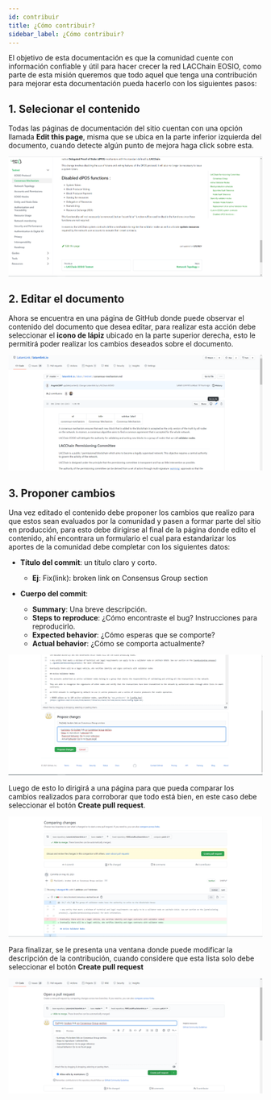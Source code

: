 ```yaml
---
id: contribuir
title: ¿Cómo contribuir?
sidebar_label: ¿Cómo contribuir?
---
```


El objetivo de esta documentación es que la comunidad cuente con información confiable y útil para hacer crecer la red LACChain EOSIO, como parte de esta misión queremos que todo aquel que tenga una contribución para mejorar esta documentación pueda hacerlo con los siguientes pasos:

## 1. Selecionar el contenido

Todas las páginas de documentación del sitio cuentan con una opción llamada **Edit this page**, misma que se ubica en la parte inferior izquierda del documento, cuando detecte algún punto de mejora haga click sobre esta.

![Editar página](/img/docs/selectContent.png)

## 2. Editar el documento

Ahora se encuentra en una página de GitHub donde puede observar el contenido del documento que desea editar, para realizar esta acción debe seleccionar el **icono de lápiz** ubicado en la parte superior derecha, esto le permitirá poder realizar los cambios deseados sobre el documento.

![Editar contenido](/img/docs/editFile.png)

## 3. Proponer cambios

Una vez editado el contenido debe proponer los cambios que realizo para que estos sean evaluados por la comunidad y pasen a formar parte del sitio en producción, para esto debe dirigirse al final de la página donde edito el contenido, ahí encontrara un formulario el cual para estandarizar los aportes de la comunidad debe completar con los siguientes datos: 

- **Título del commit**: un título claro y corto. 
    - **Ej**: Fix(link): broken link on Consensus Group section

- **Cuerpo del commit**: 
    - **Summary**: Una breve descripción.
    - **Steps to reproduce**: ¿Cómo encontraste el bug? Instrucciones para reproducirlo.
    - **Expected behavior**: ¿Cómo esperas que se comporte?
    - **Actual behavior**: ¿Cómo se comporta actualmente?

![Contenido del commit](/img/docs/commitContent.png)

Luego de esto lo dirigirá a una página para que pueda comparar los cambios realizados para corroborar que todo está bien, en este caso debe seleccionar el botón **Create pull request**.

![Comparar contenido](/img/docs/compareContent.png)

Para finalizar, se le presenta una ventana donde puede modificar la descripción de la contribución, cuando considere que esta lista solo debe seleccionar el botón **Create pull request**

![Create pull request](/img/docs/createPR.png)